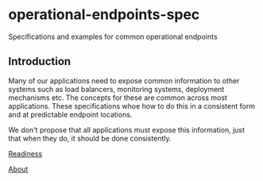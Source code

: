 operational-endpoints-spec
==========================

Specifications and examples for common operational endpoints

Introduction
------------

Many of our applications need to expose common information to other systems such as load balancers, monitoring systems, deployment mechanisms etc.  The concepts for these are common across most applications.  These specifications whoe how to do this in a consistent form and at predictable endpoint locations.


We don't propose that all applications must expose this information, just that when they do, it should be done consistently.

[Readiness](READY.md)

[About](ABOUT.md)
